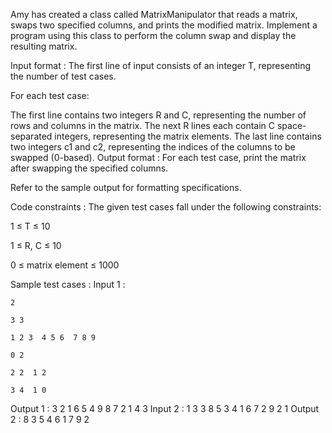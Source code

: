 Amy has created a class called MatrixManipulator that reads a matrix, swaps two specified columns, and prints the modified matrix. Implement a program using this class to perform the column swap and display the resulting matrix.

Input format :
The first line of input consists of an integer T, representing the number of test cases.

For each test case:

The first line contains two integers R and C, representing the number of rows and columns in the matrix.
The next R lines each contain C space-separated integers, representing the matrix elements.
The last line contains two integers c1 and c2, representing the indices of the columns to be swapped (0-based).
Output format :
For each test case, print the matrix after swapping the specified columns.



Refer to the sample output for formatting specifications.

Code constraints :
The given test cases fall under the following constraints:

1 ≤ T ≤ 10

1 ≤ R, C ≤ 10

0 ≤ matrix element ≤ 1000

Sample test cases :
Input 1 :

`2` 

`3 3`

`1 2 3 
4 5 6 
7 8 9`

`0 2`

`2 2 
1 2`

`3 4 
1 0`

Output 1 :
3 2 1 
6 5 4 
9 8 7 
2 1 
4 3 
Input 2 :
1
3 3 
8 5 3 
4 1 6 
7 2 9 
2 1 
Output 2 :
8 3 5 
4 6 1 
7 9 2 
